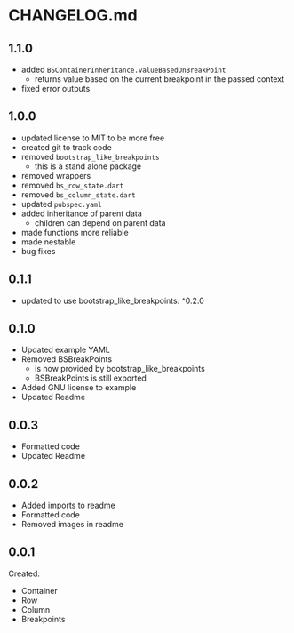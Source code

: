 # CHANGELOG.md

## 1.1.0

- added ```BSContainerInheritance.valueBasedOnBreakPoint```
    - returns value based on the current breakpoint in the passed context
- fixed error outputs

## 1.0.0

- updated license to MIT to be more free
- created git to track code
- removed ```bootstrap_like_breakpoints```
    - this is a stand alone package
- removed wrappers
- removed ```bs_row_state.dart```
- removed ```bs_column_state.dart```
- updated ```pubspec.yaml```
- added inheritance of parent data
    - children can depend on parent data
- made functions more reliable
- made nestable
- bug fixes

## 0.1.1

- updated to use bootstrap_like_breakpoints: ^0.2.0

## 0.1.0

- Updated example YAML
- Removed BSBreakPoints
    - is now provided by bootstrap_like_breakpoints
    - BSBreakPoints is still exported
- Added GNU license to example
- Updated Readme

## 0.0.3

- Formatted code
- Updated Readme

## 0.0.2

- Added imports to readme
- Formatted code
- Removed images in readme

## 0.0.1

Created:

- Container
- Row
- Column
- Breakpoints